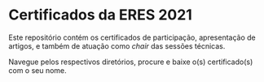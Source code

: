 # Certificados da ERES 2021

Este repositório contém os certificados de participação, apresentação de artigos, e também de atuação como _chair_ das sessões técnicas.

Navegue pelos respectivos diretórios, procure e baixe o(s) certificado(s) com o seu nome.